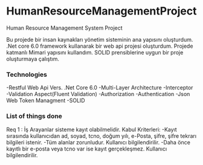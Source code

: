 # HumanResourceManagementProject
Human Resource Management System Project

Bu projede bir insan kaynakları yönetim sisteminin ana yapısını oluşturdum. 
.Net core 6.0 framework kullanarak bir web api projesi oluşturdum. Projede katmanlı Mimari yapısını kullandım. 
SOLID prensiblerine uygun bir proje oluşturmaya çalıştım.

### Technologies
-Restful Web Api Vers. .Net Core 6.0
-Multi-Layer Architecture
-Interceptor
-Validation Aspect(Fluent Validation)
-Authorization
-Authentication
-Json Web Token Managment
-SOLID

### List of things done
Req 1 : İş Arayanlar sisteme kayıt olabilmelidir.
Kabul Kriterleri:
-Kayıt sırasında kullanıcıdan ad, soyad, tcno, doğum yılı, e-Posta, şifre, şifre tekrarı bilgileri istenir.
-Tüm alanlar zorunludur. Kullanıcı bilgilendirilir.
-Daha önce kayıtlı bir e-posta veya tcno var ise kayıt gerçekleşmez. Kullanıcı bilgilendirilir.

